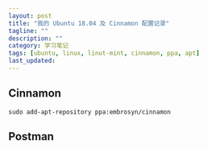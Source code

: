 ```yaml
---
layout: post
title: "我的 Ubuntu 18.04 及 Cinnamon 配置记录"
tagline: ""
description: ""
category: 学习笔记
tags: [ubuntu, linux, linut-mint, cinnamon, ppa, apt]
last_updated:
---
```



## Cinnamon

	sudo add-apt-repository ppa:embrosyn/cinnamon

## Postman



